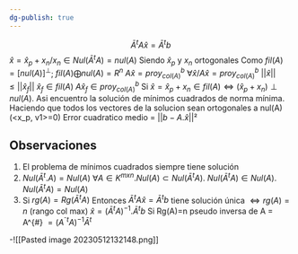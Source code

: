 ```yaml
---
dg-publish: true
---
```

$$\bar A^t A \hat x = \bar A^t b$$
$\hat x = \hat x_p + x_n / x_n \in Nul(\bar A^t A) = nul(A)$ Siendo $\hat x_p$ y  $x_n$ ortogonales
Como $fil(A)=[nul(A)]^{\perp}$; $fil(A)\bigoplus nul(A) = R^n$ 
$A\hat x = proy_{col(A)}^b$ 
$\forall \hat x / A \hat x = proy_{col(A)}^b$
$||\hat x|| \leq ||\hat x_f||$
$\hat x_f \in fil(A)$
$A \hat x_f \in proy_{col(A)}^b$
Si $\hat x =\hat x_p + x_n \in fil(A) \iff (\hat x_p +x_n) \perp nul(A)$.  Asi encuentro la solución de mínimos cuadrados de norma mínima.  Haciendo que todos los vectores de la solucion sean ortogonales a nul(A) (<x_p, v1>=0)
Error cuadratico medio = $||b-A.\hat x||²$
## Observaciones
1) El problema de mínimos cuadrados siempre tiene solución
2) $Nul(\bar A^t .A)= Nul(A)$ $\forall A \in K^{mxn}$.$Nul(A) \subset Nul(\bar A^t A)$. $Nul(\bar A^t A) \in Nul(A)$. $Nul(\bar A^t A) = Nul(A)$
3) Si $rg(A) = Rg(\bar A^t A)$
Entonces $\bar A^t A \hat x = \bar A^t b$ tiene solución única $\iff rg(A)= n$ (rango col max) $\hat x = (\bar A^t A)^{-1} . \bar A^t b$
Si Rg(A)=n pseudo inversa de A = A^{#} $= (A^{⁻t}A)^{-1} \bar A^t$ 

-![[Pasted image 20230512132148.png]]
